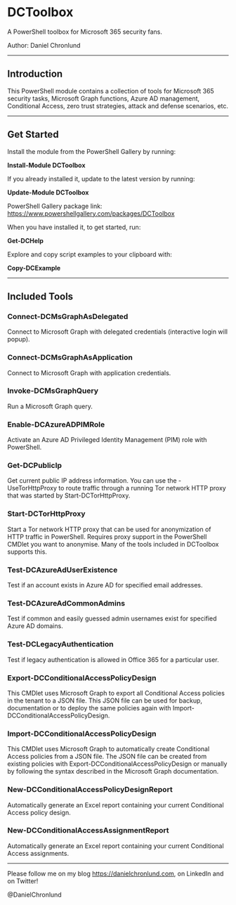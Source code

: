 # DCToolbox

A PowerShell toolbox for Microsoft 365 security fans.

Author: Daniel Chronlund

---------------------------------------------------

<h2>Introduction</h2>

This PowerShell module contains a collection of tools for Microsoft 365 security tasks, Microsoft Graph functions, Azure AD management, Conditional Access, zero trust strategies, attack and defense scenarios, etc.

---------------------------------------------------

<h2>Get Started</h2>

Install the module from the PowerShell Gallery by running:

<b>Install-Module DCToolbox</b>

If you already installed it, update to the latest version by running:

<b>Update-Module DCToolbox</b>

PowerShell Gallery package link: https://www.powershellgallery.com/packages/DCToolbox

When you have installed it, to get started, run:

<b>Get-DCHelp</b>

Explore and copy script examples to your clipboard with:

<b>Copy-DCExample</b>

---------------------------------------------------

<h2>Included Tools</h2>

<h3>Connect-DCMsGraphAsDelegated</h3>

Connect to Microsoft Graph with delegated credentials (interactive login will popup).

<h3>Connect-DCMsGraphAsApplication</h3>

Connect to Microsoft Graph with application credentials.

<h3>Invoke-DCMsGraphQuery</h3>

Run a Microsoft Graph query.

<h3>Enable-DCAzureADPIMRole</h3>

Activate an Azure AD Privileged Identity Management (PIM) role with PowerShell.

<h3>Get-DCPublicIp</h3>

Get current public IP address information. You can use the -UseTorHttpProxy to route traffic through a running Tor network HTTP proxy that was started by Start-DCTorHttpProxy.

<h3>Start-DCTorHttpProxy</h3>

Start a Tor network HTTP proxy that can be used for anonymization of HTTP traffic in PowerShell. Requires proxy support in the PowerShell CMDlet you want to anonymise. Many of the tools included in DCToolbox supports this.

<h3>Test-DCAzureAdUserExistence</h3>

Test if an account exists in Azure AD for specified email addresses.

<h3>Test-DCAzureAdCommonAdmins</h3>

Test if common and easily guessed admin usernames exist for specified Azure AD domains.

<h3>Test-DCLegacyAuthentication</h3>

Test if legacy authentication is allowed in Office 365 for a particular user.

<h3>Export-DCConditionalAccessPolicyDesign</h3>

This CMDlet uses Microsoft Graph to export all Conditional Access policies in the tenant to a JSON file. This JSON file can be used for backup, documentation or to deploy the same policies again with Import-DCConditionalAccessPolicyDesign.

<h3>Import-DCConditionalAccessPolicyDesign</h3>

This CMDlet uses Microsoft Graph to automatically create Conditional Access policies from a JSON file. The JSON file can be created from existing policies with Export-DCConditionalAccessPolicyDesign or manually by following the syntax described in the Microsoft Graph documentation.

<h3>New-DCConditionalAccessPolicyDesignReport</h3>

Automatically generate an Excel report containing your current Conditional Access policy design.

<h3>New-DCConditionalAccessAssignmentReport</h3>

Automatically generate an Excel report containing your current Conditional Access assignments.

---------------------------------------------------

Please follow me on my blog https://danielchronlund.com, on LinkedIn and on Twitter!

@DanielChronlund
